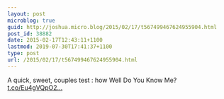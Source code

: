 ```yaml
---
layout: post
microblog: true
guid: http://joshua.micro.blog/2015/02/17/t567499467624955904.html
post_id: 38882
date: 2015-02-17T12:43:11+1100
lastmod: 2019-07-30T17:41:37+1100
type: post
url: /2015/02/17/t567499467624955904.html
---
```

A quick, sweet, couples test : how Well Do You Know Me? [t.co/Eu4gVQpO2...](http://t.co/Eu4gVQpO2N)
